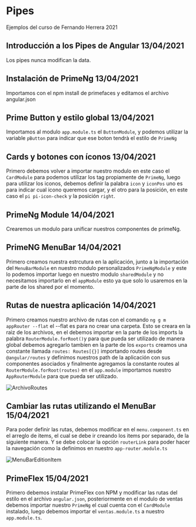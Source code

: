 # Pipes

Ejemplos del curso de Fernando Herrera 2021

## Introducción a los Pipes de Angular 13/04/2021
Los pipes nunca modifican la data.

## Instalación de PrimeNg 13/04/2021
Importamos con el npm install de primefaces y editamos el archivo angular.json

## Prime Button y estilo global 13/04/2021
Importamos al modulo `app.module.ts` el `ButtonModule`, y podemos utilizar la variable `pButton` para indicar que ese boton tendrà el estilo de `PrimeNg`

## Cards y botones con íconos 13/04/2021
Primero debemos volver a importar nuestro modulo en este caso el `CardModule` para podemos utilizar los tag propiamente de `PrimeNg`, luego para utilizar los iconos, debemos definir la palabra `icon` y `iconPos` uno es para indicar cual icono queremos cargar, y el otro para la posición, en este caso el `pi pi-icon-check` y la posición `right`.

## PrimeNg Module 14/04/2021
Crearemos un modulo para unificar nuestros componentes de primeNg.

## PrimeNG MenuBar 14/04/2021
Primero creamos nuestra estrcutura en la aplicación, junto a la importación del `MenuBarModule` en nuestro modulo personalizados `PrimeNgModule` y este lo podemos importar luego en nuestro modulo `sharedModule` y no necesitamos importarlo en el `appModule` esto ya que solo lo usaremos en la parte de los shared por el momento.

## Rutas de nuestra aplicación 14/04/2021
Primero creamos nuestro archivo de rutas con el comando `ng g m appRouter --flat` el --flat es para no crear una carpeta. Esto se creara en la raìz de los archivos, en el debemos importar en la parte de los imports la palabra `RouterModule.forRoot()`y para que pueda ser utilizado de manera global debemos agregarlo tambíen en la parte de los `exports` creamos una constante llamada `routes: Routes[{}]` importando routes desde `@angular/routes` y definimos nuestros path de la aplicación con sus componentes asociados y finalmente agregamos la constante routes al `RouterModule.forRoot(routes)` en el `app.module` importamos nuestro `AppRouterModule` para que pueda ser utilizado.

![ArchivoRoutes](https://i.ibb.co/QF8STb6/archivo-Routes.png)

## Cambiar las rutas utilizando el MenuBar 15/04/2021
Para poder definir las rutas, debemos modificar en el `menu.component.ts` en el arreglo de items, el cual se debe ir creando los items por separado, de la siguiente manera.
Y se debe colocar la opción `routerLink` para poder hacer la navegación como la definimos en nuestro `app-router.module.ts`

![MenuBarEditionItem](https://i.ibb.co/wzLy16g/Menu-Bar-Edition-Item.png)

## PrimeFlex 15/04/2021
Primero debemos instalar PrimeFlex con NPM y modificar las rutas del estilo en el archivo `angular.json`, posteriormente en el modulo de ventas debemos importar nuestro `PrimeNg` el cual cuenta con el `CardModule` instalado, luego debemos importar el `ventas.module.ts` a nuestro `app.module.ts`.
